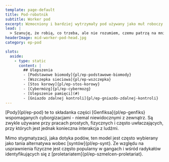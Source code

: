```yaml
---
template: page-default
title: Pod-robotnik
subtitle: Worker pod
excerpt: Wzmocniony i bardziej wytrzymały pod używany jako muł roboczy
lead: |
  > Szanuję, że robią, co trzeba, ale nie rozumiem, czemu patrzą na mnie, jakbym był zbędnym luksusem. Może po prostu zazdroszczą, że czuję smak kawy.
headerImage: mid-worker-pod-head.jpg
category: ep-pod

slots:
  aside:
    - type: static
      content: |
        ## Ulepszenia
        - [Podstawowe biomody]{pl/ep-podstawowe-biomody}
        - [Wszczepka sieciowa]{pl/ep-wszczepka}
        - [Stos korowy]{pl/ep-stos-korowy}
        - [Cybermózg]{pl/ep-cybermozg}
        - [Ulepszenie pamięci](#)
        - [Gniazdo zdalnej kontroli]{pl/ep-gniazdo-zdalnej-kontroli}
---
```

[Pody]{pl/ep-pod} te to składanka części [Genfiksa]{pl/ep-genfiks} wspomaganych cyborgizacjami - niemal niewidocznymi z zewnątrz. Są zwykle używane przy pracach prostych, fizycznych i często uwłaczających, przy których jest jednak konieczna interakcja z ludźmi.

Mimo stygmatyzacji, jaka dotyka podów, ten model jest często wybierany jako tania alternatywa wobec [syntów]{pl/ep-synt}. Ze względu na usprawnienia fizyczne jest często popularny w gangach i wśród radykałów identyfikujących się z [proletariatem]{pl/ep-szmelcen-proletariat}.

